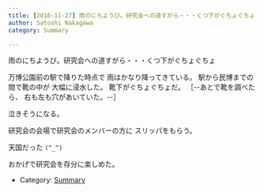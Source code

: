 ```yaml
---
title: [2016-11-27] 雨のにちようび。研究会への道すがら・・・くつ下がぐちょぐちょ
author: Satoshi Nakagawa
category: Summary

---
```


雨のにちようび。研究会への道すがら・・・くつ下がぐちょぐちょ

 万博公園前の駅で降りた時点で
雨はかなり降ってきている。
駅から民博までの間で靴の中が
大幅に浸水した。
靴下がぐちょぐちょだ。
［--あとで靴を調べたら、
右も左も穴があいていた。--］

 泣きそうになる。

<!--more-->

 研究会の会場で研究会のメンバーの方に
スリッパをもらう。

 天国だった `(^_^)`

 おかげで研究会を存分に楽しめた。

- Category: [Summary](https://merapano.github.io/categories.html#Summary)

